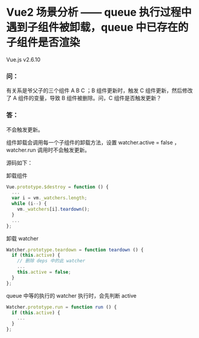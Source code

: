 # Vue2 场景分析 —— queue 执行过程中遇到子组件被卸载，queue 中已存在的子组件是否渲染

Vue.js v2.6.10

### 问：

有关系是爷父子的三个组件 A B C ；B 组件更新时，触发 C 组件更新，然后修改了 A 组件的变量，导致 B 组件被删除。问，C 组件是否触发更新？

### 答：

不会触发更新。

组件卸载会调用每一个子组件的卸载方法，设置 watcher.active = false ， watcher.run 调用时不会触发更新。

源码如下：

卸载组件

```javascript
Vue.prototype.$destroy = function () {
  ...
  var i = vm._watchers.length;
  while (i--) {
    vm._watchers[i].teardown();
  }
  ...
};
```

卸载 watcher

```javascript
Watcher.prototype.teardown = function teardown () {
  if (this.active) {
    // 删除 deps 中的此 watcher
    ...
    this.active = false;
  }
};
```

queue 中等的执行的 watcher 执行时，会先判断 active

```javascript
Watcher.prototype.run = function run () {
  if (this.active) {
    ...
  }
};
```
